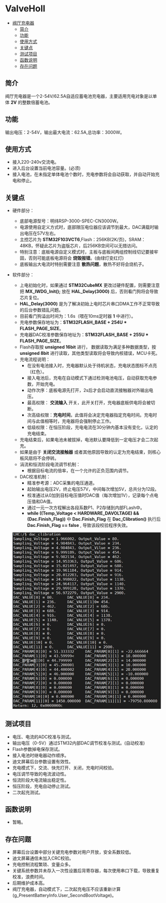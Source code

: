 # ValveHoll

- [阀厅充电器](#阀厅充电器)
  - [简介](#简介)
  - [功能](#功能)
  - [使用方式](#使用方式)
  - [关键点](#关键点)
  - [测试项目](#测试项目)
  - [函数说明](#函数说明)
  - [存在问题](#存在问题)


## 简介

阀厅充电器是一个2-54V/62.5A自适应蓄电池充电器，主要适用充电对象是以单体 **2V** 的整数倍蓄电池。


## 功能

输出电压：2-54V，输出最大电流：62.5A,总功率：3000W。

## 使用方式

- 接入220-240v交流电。
- 进入后台设置当前电池容量。(必须)
- 接入电池，在未指定单体电池个数时，充电参数将会自动获取，并自动开始充电和停止。

## 关键点

- 硬件部分：
	- 底部电源型号：明纬RSP-3000-SPEC-CN3000W。
	- 电源使用自定义方式时，底部限压电位器应该调节到最大，DAC满载时输出电压在57V左右。
	- 主控芯片为 **STM32F103VCT6**,Flash：256KB(2K/页)，SRAM：48KB，怀疑此芯片为盗版芯片，后256KB空间可以无措访问。
	- 特别注意：底板电源自定义模式时，主板与底板间两组控制线切记要接牢固，否则可能底板电源将会 **烧毁报错**。(由绿灯变红灯)
	- 底板输出大电流时特别需要注意 **散热问题**，散热不好将会烧机子。

- 软件部分：
	- 上电初始化时，如果通过 **STM32CubeMX** 更改过硬件配置，则需要注意把 **MX_IWDG_Init();** 放在 **HAL_Delay(3000)** 后，否则看门狗将会导致芯片复位。
	- **HAL_Delay(3000)** 是为了解决初始上电时芯片串口DMA工作不正常导致的后台参数错乱问题。
	- 目前看门狗溢出时间为：1.6s（喂在10ms定时器 **1** 中进行）。
	- 充电参数保存地址为：**STM32FLASH_BASE + 254U * FLASH_PAGE_SIZE**。
	- 充电器DAC校准参数保存地址为：**STM32FLASH_BASE + 255U * FLASH_PAGE_SIZE**。
	- Flash存取按 **unsigned 16bit** 进行， 数据读取为满足多种数据类型，按 **unsigned 8bit** 进行读取，其他类型读取将会导致内核错误，MCU卡死。
	- 充电流程说明：
		- 在没有电池接入时，充电器默认处于待机状态，充电状态图标不点亮（红色）。
		- 接入电池后，充电在自动模式下通过检测电池电压，自动获取充电参数，开始充电。
		- 动作次序：底板电源先打开，2s后才会启动直流接触器对外输出电压。
		- 最高权限： **交流输入** 开关，此开关打开，充电器底板供电将会被切断。
		- 次高级权限：**充电时间**，此值将会决定充电器指定充电时间。充电时间与此值相等时，充电器将会强制停止工作。
		- 低级权限：在恒压阶段，充电电流在30分钟内基本没有变化，认定的充电结束。
	- 充电结束后，如果电池未被拔掉，电池默认要降低到一定电压才会二次起充。
	- 如果是由于 **关闭交流接触器** 或者其他原因导致的认定为充电结束，则核心板风扇将不会停转。
	- 涓流和恒流阶段电流调节机制：
		- 根据目标电流的倍率，在一个允许的正负范围内调节。
	- DAC校准机制：
		- 精准参考源：ADC采集的电压通道。
		- 起始输出电压2V，终止电压57V，中间每次增加5V，总共分为12段。
		- 校准通过从0加到目标电压值时DAC值（每次增加1V），记录每个点电压值和DA值。
		- 通过一元一次方程解出各段系数P1、P2存储到内部FLash中。
		- **while ((Temp_Voltage < HARDWARE_DAVOLTAGE) && (Dac.Finish_Flag))** 中 **Dac.Finish_Flag** 在
		**Dac_Clibration()** 执行后 **Dac.Finish_Flag == false** , 导致该段校验程序失效。

	![Clibration.jpg](Document/Clibration.jpg)

## 测试项目

- 电压、电流的ADC校准与测试。
- 输出电压（0-5V）通过STM32内部DAC调节校准与测试。(自动校准)
- Flash参数掉电保存测试。
- 接入电池时继电器动作顺序。
- 迪文屏幕后台参数设置有效性。
- 充电模式下，交流、快充打开、关闭，充电时间校验。
- 电压调节导致的电流波动性。
- 恒流阶段大电流输出稳定性。
- 恒压阶段，充电自动停止测试。
- 二次起充测试。

## 函数说明

- 暂略。


## 存在问题

- 屏幕后台设置中部分关键充电参数对用户开放，安全系数较低。
- 迪文屏幕通信未加入CRC校验。
- 充电控制流程繁琐、变量众多。
- 关键系统参数并未存入一次性设置后背寄存器，每次使用串口下载，导致重复校准，浪费时间。
- 后期维护成本高。
- 阀厅充电器，自动模式下，二次起充电压不应该重新计算(g_PresentBatteryInfo.User_SecondBootVoltage)。